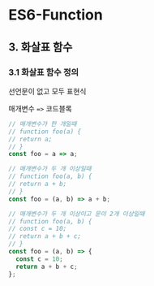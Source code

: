 # ES6-Function

## 3. 화살표 함수

### 3.1 화살표 함수 정의

선언문이 없고 모두 표현식

매개변수 `=>` 코드블록

```javascript
// 매개변수가 한 개일때
// function foo(a) {
// return a;
// }
const foo = a => a;

// 매개변수가 두 개 이상일때
// function foo(a, b) {
// return a + b;
// }
const foo = (a, b) => a + b;

// 매개변수가 두 개 이상이고 문이 2개 이상일때
// function foo(a, b) {
// const c = 10;
// return a + b + c;
// }
const foo = (a, b) => {
  const c = 10;
  return a + b + c;
};
```

